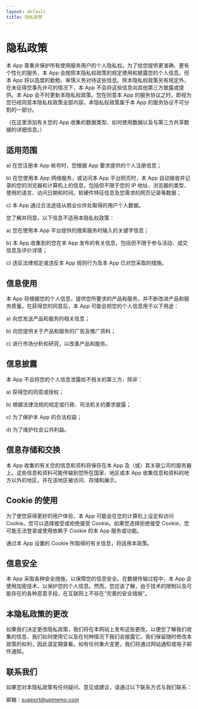 ```yaml
---
layout: default
title: 隐私政策
---
```


# 隐私政策

本 App 尊重并保护所有使用服务用户的个人隐私权。为了给您提供更准确、更有个性化的服务，本 App 会按照本隐私权政策的规定使用和披露您的个人信息。但本 App 将以高度的勤勉、审慎义务对待这些信息。除本隐私权政策另有规定外，在未征得您事先许可的情况下，本 App 不会将这些信息向其他第三方披露或提供。本 App 会不时更新本隐私权政策。您在同意本 App 的服务协议之时，即视为您已经同意本隐私权政策全部内容。本隐私权政策属于本 App 的服务协议不可分割的一部分。

（在这里添加有关您的 App 收集的数据类型、如何使用数据以及与第三方共享数据的详细信息。）

## 适用范围

a) 在您注册本 App 帐号时，您根据 App 要求提供的个人注册信息；

b) 在您使用本 App 网络服务，或访问本 App 平台网页时，本 App 自动接收并记录的您的浏览器和计算机上的信息，包括但不限于您的 IP 地址、浏览器的类型、使用的语言、访问日期和时间、软硬件特征信息及您需求的网页记录等数据；

c) 本 App 通过合法途径从商业伙伴处取得的用户个人数据。

您了解并同意，以下信息不适用本隐私权政策：

a) 您在使用本 App 平台提供的搜索服务时输入的关键字信息；

b) 本 App 收集到的您在本 App 发布的有关信息，包括但不限于参与活动、成交信息及评价详情；

c) 违反法律规定或违反本 App 规则行为及本 App 已对您采取的措施。

## 信息使用

本 App 将根据您的个人信息，提供您所要求的产品和服务，并不断改进产品和服务质量。在获得您的同意后，本 App 可能会把您的个人信息用于以下用途：

a) 向您发送产品和服务的相关信息；

b) 向您提供关于产品和服务的广告及推广资料；

c) 进行市场分析和研究，以改善产品和服务。

## 信息披露

本 App 不会将您的个人信息泄露给不相关的第三方，除非：

a) 获得您的同意或授权；

b) 根据法律法规的规定或行政、司法机关的要求披露；

c) 为了保护本 App 的合法权益；

d) 为了维护社会公共利益。

## 信息存储和交换

本 App 收集的有关您的信息和资料将保存在本 App 及（或）其关联公司的服务器上。这些信息和资料可能传输到您所在国家、地区或本 App 收集信息和资料的地方以外的地区，并在该地区被访问、存储和展示。

## Cookie 的使用

为了使您获得更好的用户体验，本 App 可能会在您的计算机上设定和访问 Cookie。您可以选择接受或拒绝接受 Cookie。如果您选择拒绝接受 Cookie，您可能无法登录或使用依赖于 Cookie 的本 App 服务或功能。

通过本 App 设置的 Cookie 所取得的有关信息，将适用本政策。

## 信息安全

本 App 采取各种安全措施，以保障您的信息安全。在数据传输过程中，本 App 会使用加密技术，以保护您的个人信息。然而，您应该了解，由于技术的限制以及可能存在的各种恶意手段，在互联网上不存在“完善的安全措施”。

## 本隐私政策的更改

如果我们决定更改隐私政策，我们将在本网站上发布这些更改，以便您了解我们收集的信息、我们如何使用它以及在何种情况下我们会披露它。我们保留随时修改本政策的权利，因此请定期查看。如有任何重大变更，我们将通过网站通知或电子邮件通知。

## 联系我们

如果您对本隐私政策有任何疑问、意见或建议，请通过以下联系方式与我们联系：

邮箱：support@upmemo.com
```